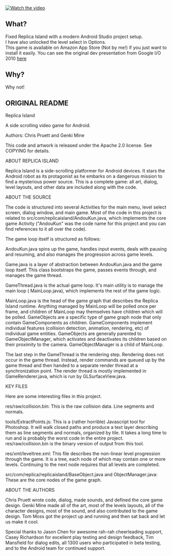 [![Watch the video](https://img.youtube.com/vi/Gzvndy9MXUw/0.jpg)](https://www.youtube.com/watch?v=VGzvndy9MXUw)

## What?

Fixed Replica Island with a modern Android Studio project setup.  
I have also unlocked the level select in Options.  
This game is available on Amazon App Store (Not by me!) if you just want to install it easily.
You can see the original dev presentation from Google I/O
2010 [here](https://www.youtube.com/watch?v=7-62tRHLcHk)

## Why?

Why not!

## ORIGINAL README

Replica Island

A side scrolling video game for Android.

Authors: Chris Pruett and Genki Mine

This code and artwork is released under the Apache 2.0 license. See COPYING for details.

ABOUT REPLICA ISLAND

Replica Island is a side-scrolling platformer for Android devices. It stars the Android robot as its
protagonist as he embarks on a dangerous mission to find a mysterious power source. This is a
complete game: all art, dialog, level layouts, and other data are included along with the code.

ABOUT THE SOURCE

The code is structured into several Activities for the main menu, level select screen, dialog
window, and main game. Most of the code in this project is related to
src/com/replicaisland/AndouKun.java, which implements the core game Activity ("AndouKun" was the
code name for this project and you can find references to it all over the code).

The game loop itself is structured as follows:

AndouKun.java spins up the game, handles input events, deals with pausing and resuming, and also
manages the progression across game levels.

Game.java is a layer of abstraction between AndouKun.java and the game loop itself. This class
bootstraps the game, passes events through, and manages the game thread.

GameThread.java is the actual game loop. It's main utility is to manage the main loop (
MainLoop.java), which implements the rest of the game logic.

MainLoop.java is the head of the game graph that describes the Replica Island runtime. Anything
managed by MainLoop will be polled once per frame, and children of MainLoop may themselves have
children which will be polled. GameObjects are a specific type of game graph node that only contain
GameComponents as children. GameComponents implement individual features (collision detection,
animation, rendering, etc) of individual game entities. GameObjects are generally parented to
GameObjectManager, which activates and deactivates its children based on their proximity to the
camera. GameObjectManager is a child of MainLoop.

The last step in the GameThread is the rendering step. Rendering does not occur in the game thread.
Instead, render commands are queued up by the game thread and then handed to a separate render
thread at a synchronization point. The render thread is mostly implemented in GameRenderer.java,
which is run by GLSurfaceView.java.

KEY FILES

Here are some interesting files in this project.

res/raw/collision.bin: This is the raw collision data. Line segments and normals.

tools/ExtractPoints.js: This is a (rather horrible) Javascript tool for Photoshop. It will walk
closed paths and produce a text layer describing them as line segments and normals, organized by
tile. It takes a long time to run and is probably the worst code in the entire project.
res/raw/collision.bin is the binary version of output from this tool.

res/xml/leveltree.xml: This file describes the non-linear level progression through the game. It is
a tree, each node of which may contain one or more levels. Continuing to the next node requires that
all levels are completed.

src/com/replica/replicaisland/BaseObject.java and ObjectManager.java: These are the core nodes of
the game graph.

ABOUT THE AUTHORS

Chris Pruett wrote code, dialog, made sounds, and defined the core game design.
Genki Mine made all of the art, most of the levels layouts, all of the character designs, most of
the sound, and also contributed to the game design.
Tom Moss got the project up and running and then sat back and let us make it cool.

Special thanks to Jason Chen for awesome rah-rah cheerleading support, Casey Richardson for
excellent play testing and design feedback, Tim Mansfield for dialog edits, all 1300 users who
participated in beta testing, and to the Android team for continued support.